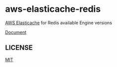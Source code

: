 # aws-elasticache-redis

[AWS Elasticache](https://docs.aws.amazon.com/elasticache/index.html) for Redis available Engine versions

[Document](https://github.com/suzuki-shunsuke/renovate-github-tags-datasource-repositories/blob/main/README.md)

## LICENSE

[MIT](LICENSE)
